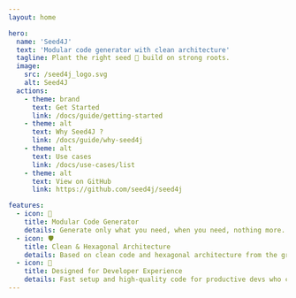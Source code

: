 ```yaml
---
layout: home

hero:
  name: 'Seed4J'
  text: 'Modular code generator with clean architecture'
  tagline: Plant the right seed 🌱 build on strong roots.
  image:
    src: /seed4j_logo.svg
    alt: Seed4J
  actions:
    - theme: brand
      text: Get Started
      link: /docs/guide/getting-started
    - theme: alt
      text: Why Seed4J ?
      link: /docs/guide/why-seed4j
    - theme: alt
      text: Use cases
      link: /docs/use-cases/list
    - theme: alt
      text: View on GitHub
      link: https://github.com/seed4j/seed4j

features:
  - icon: 🧩
    title: Modular Code Generator
    details: Generate only what you need, when you need, nothing more.
  - icon: 🛡️
    title: Clean & Hexagonal Architecture
    details: Based on clean code and hexagonal architecture from the ground up.
  - icon: 🎯
    title: Designed for Developer Experience
    details: Fast setup and high-quality code for productive devs who care about craftsmanship.
---
```

